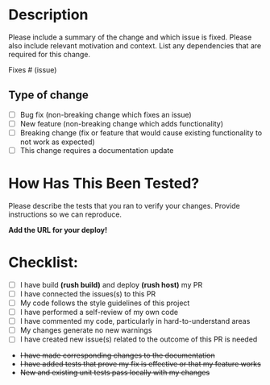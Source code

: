 # Description

Please include a summary of the change and which issue is fixed. Please also include relevant motivation and context. List any dependencies that are required for this change.

Fixes # (issue)

## Type of change

- [ ] Bug fix (non-breaking change which fixes an issue)
- [ ] New feature (non-breaking change which adds functionality)
- [ ] Breaking change (fix or feature that would cause existing functionality to not work as expected)
- [ ] This change requires a documentation update

# How Has This Been Tested?

Please describe the tests that you ran to verify your changes. Provide instructions so we can reproduce.

__Add the URL for your deploy!__

# Checklist:

- [ ] I have build __(rush build)__ and deploy __(rush host)__ my PR
- [ ] I have connected the issues(s) to this PR
- [ ] My code follows the style guidelines of this project
- [ ] I have performed a self-review of my own code
- [ ] I have commented my code, particularly in hard-to-understand areas
- [ ] My changes generate no new warnings
- [ ] I have created new issue(s) related to the outcome of this PR is needed
-  ~~I have made corresponding changes to the documentation~~
-  ~~I have added tests that prove my fix is effective or that my feature works~~
-  ~~New and existing unit tests pass locally with my changes~~
